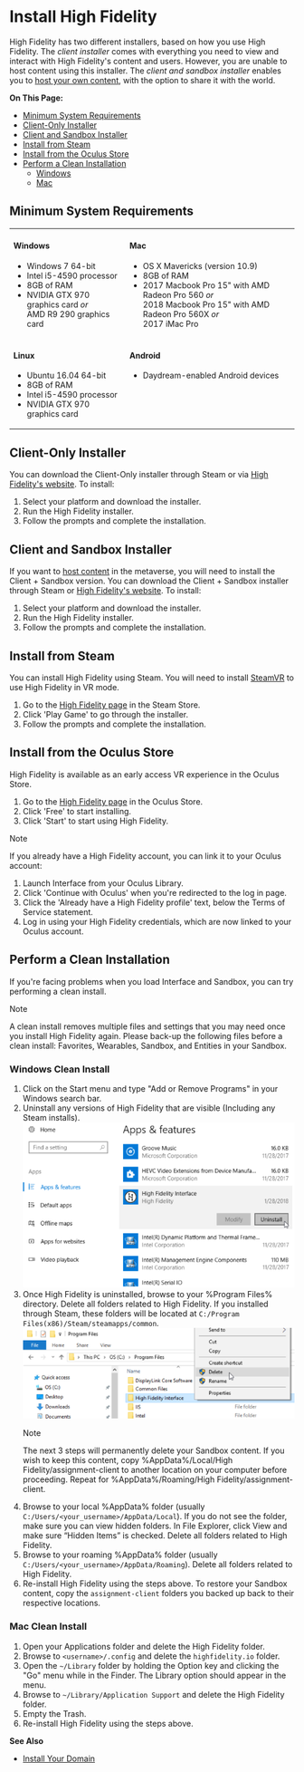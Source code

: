 # Install High Fidelity

High Fidelity has two different installers, based on how you use High Fidelity. The _client installer_ comes with everything you need to view and interact with High Fidelity's content and users. However, you are unable to host content using this installer. The _client and sandbox installer_ enables you to [host your own content](../../host), with the option to share it with the world. 

**On This Page:**
* [Minimum System Requirements](#minimum-system-requirements)
* [Client-Only Installer](#client-only-installer)
* [Client and Sandbox Installer](#client-and-sandbox-installer)
* [Install from Steam](#install-from-steam)
* [Install from the Oculus Store](#install-from-the-oculus-store)
* [Perform a Clean Installation](#perform-a-clean-installation)
	* [Windows](#windows-clean-install)
	* [Mac](#mac-clean-install)

## Minimum System Requirements

<table style="border: none;">
	<tr style="border: none;">
		<td style="border: none;">
			<h4>Windows </h4>
			<ul>
				<li>Windows 7 64-bit</li>
				<li>Intel i5-4590 processor</li>
				<li>8GB of RAM</li>
				<li>NVIDIA GTX 970 graphics card <i>or</i> <br />AMD R9 290 graphics card</li>
		</ul>
		</td>
		<td style="border: none;">
			<h4>Mac</h4>
			<ul>
				<li>OS X Mavericks (version 10.9)</li>
				<li>8GB of RAM </li>
				<li>2017 Macbook Pro 15" with AMD Radeon Pro 560 <i>or</i> <br />2018 Macbook Pro 15" with AMD Radeon Pro 560X <i>or</i><br />2017 iMac Pro</li>
			</ul>
		</td>
	</tr>
	<tr style="border: none;">
		<td style="border: none;">
			<h4>Linux </h4>
			<ul>
				<li>Ubuntu 16.04 64-bit</li>
				<li>8GB of RAM</li>
				<li>Intel i5-4590 processor</li>
				<li>NVIDIA GTX 970 graphics card</li>
			</ul>
		</td>
		<td style="border: none; vertical-align: top;">
			<h4>Android</h4>
			<ul>
				<li>Daydream-enabled Android devices</li>
			</ul>
		</td>
	</tr>
</table>

## Client-Only Installer

You can download the Client-Only installer through Steam or via [High Fidelity's website](https://highfidelity.com/download/client). To install: 

1. Select your platform and download the installer.
2. Run the High Fidelity installer.
3. Follow the prompts and complete the installation.

## Client and Sandbox Installer
If you want to [host content](../../host) in the metaverse, you will need to install the Client + Sandbox version. You can download the Client + Sandbox installer through Steam or [High Fidelity's website](https://highfidelity.com/download/sandbox). To install: 

1. Select your platform and download the installer.
2. Run the High Fidelity installer.
3. Follow the prompts and complete the installation.

## Install from Steam

You can install High Fidelity using Steam. You will need to install [SteamVR](https://store.steampowered.com/search/?snr=1_5_9__12&term=steamvr) to use High Fidelity in VR mode. 

1. Go to the [High Fidelity page](https://store.steampowered.com/app/390540/) in the Steam Store. 
2. Click 'Play Game' to go through the installer. 
3. Follow the prompts and complete the installation. 


## Install from the Oculus Store

High Fidelity is available as an early access VR experience in the Oculus Store. 

1. Go to the [High Fidelity page](https://www.oculus.com/experiences/rift/1255907384473836/) in the Oculus Store.
2. Click 'Free' to start installing. 
3. Click 'Start' to start using High Fidelity. 

<div class="admonition note">
    <p class="admonition-title">Note</p>
    <p>If you already have a High Fidelity account, you can link it to your Oculus account:</p>
    <ol>
    	<li> Launch Interface from your Oculus Library.</li>
    	<li> Click 'Continue with Oculus' when you're redirected to the log in page. </li>
    	<li> Click the 'Already have a High Fidelity profile' text, below the Terms of Service statement. </li>
    	<li> Log in using your High Fidelity credentials, which are now linked to your Oculus account. </li>
    </ol>
</div>



## Perform a Clean Installation

If you're facing problems when you load Interface and Sandbox, you can try performing a clean install. 

<div class="admonition note">
    <p class="admonition-title">Note</p>
    <p>A clean install removes multiple files and settings that you may need once you install High Fidelity again. Please back-up the following files before a clean install: Favorites, Wearables, Sandbox, and Entities in your Sandbox.</p>
</div>

### Windows Clean Install

1. Click on the Start menu and type "Add or Remove Programs" in your Windows search bar.  
2. Uninstall any versions of High Fidelity that are visible (Including any Steam installs). ![](_images/add-remove-programs.png) 
3. Once High Fidelity is uninstalled, browse to your %Program Files% directory. Delete all folders related to High Fidelity. If you installed through Steam, these folders will be located at `C:/Program Files(x86)/Steam/steamapps/common`. 
    ![](_images/program-files.png)
    <div class="admonition note">
        <p class="admonition-title">Note</p>
        <p>The next 3 steps will permanently delete your Sandbox content. If you wish to keep this content, copy %AppData%/Local/High Fidelity/assignment-client to another location on your computer before proceeding. Repeat for %AppData%/Roaming/High Fidelity/assignment-client. </p>
    </div>
4. Browse to your local %AppData% folder (usually `C:/Users/<your_username>/AppData/Local`). If you do not see the folder, make sure you can view hidden folders. In File Explorer, click View and make sure “Hidden Items” is checked. Delete all folders related to High Fidelity.  
5. Browse to your roaming %AppData% folder (usually `C:/Users/<your_username>/AppData/Roaming`). Delete all folders related to High Fidelity.  
6. Re-install High Fidelity using the steps above. To restore your Sandbox content, copy the `assignment-client` folders you backed up back to their respective locations.  


### Mac Clean Install

1. Open your Applications folder and delete the High Fidelity folder. 
2. Browse to `<username>/.config` and delete the `highfidelity.io` folder. 
3. Open the `~/Library` folder by holding the Option key and clicking the "Go" menu while in the Finder. The Library option should appear in the menu.
4. Browse to `~/Library/Application Support` and delete the High Fidelity folder.
5. Empty the Trash. 
6. Re-install High Fidelity using the steps above. 



**See Also**

+ [Install Your Domain](../../host/your-domain/install-domain.html)